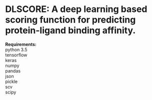 # DLSCORE: A deep learning based scoring function for predicting protein-ligand binding affinity.

<b>Requirements:</b> <br>
python 3.5 <br>
tensorflow <br>
keras <br>
numpy <br>
pandas <br>
json <br>
pickle <br>
scv <br>
scipy <br>

